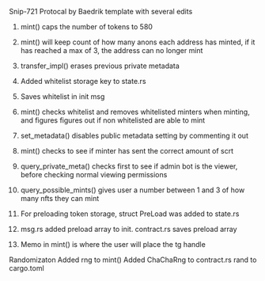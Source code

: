 Snip-721 Protocal by Baedrik template with several edits

1. mint() caps the number of tokens to 580
2. mint() will keep count of how many anons each address has minted, if it has reached a max of 3, the address can no longer mint
3. transfer_impl() erases previous private metadata

4. Added whitelist storage key to state.rs
5. Saves whitelist in init msg
6. mint() checks whitelist and removes whitelisted minters when minting, and figures figures out if non whitelisted are able to mint
7. set_metadata() disables public metadata setting by commenting it out
8. mint() checks to see if minter has sent the correct amount of scrt
9. query_private_meta() checks first to see if admin bot is the viewer, before checking normal viewing permissions

10. query_possible_mints() gives user a number between 1 and 3 of how many nfts they can mint



11. For preloading token storage, struct PreLoad was added to state.rs
12. msg.rs added preload array to init. contract.rs saves preload array

13. Memo in mint() is where the user will place the tg handle


Randomizaton
Added rng to mint()
Added ChaChaRng to contract.rs
rand to cargo.toml